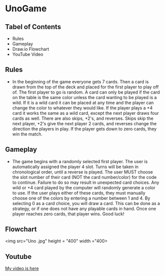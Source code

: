 # UnoGame

## Tabel of Contents

- Rules
- Gameplay
- Draw.io Flowchart
- YouTube Video


## Rules
- In the beginning of the game everyone gets 7 cards. Then a card is drawn from the top of the deck and placed for the first player to play off of. The first player to go is random. A card can only be played if the card on the table is the same color unless the card wanting to be played is a wild. If it is a wild card it can be placed at any time and the player can change the color to whatever they would like. If the player plays a +4 card it works the same as a wild card, except the next player draws four cards as well. There are also skips, +2's, and reverses. Skips skip the next player, +2's give the next player 2 cards, and reverses change the direction the players in play. If the player gets down to zero cards, they win the match. 


## Gameplay
- The game begins with a randomly selected first player. The user is automatically assigned the player 4 slot. Turns will be taken in chronological order, until a reverse is played. The user MUST choose the slot number of their card (NOT the card number/color) for the code to continue. Failure to do so may result in unexpected card choices. Any wild or +4 card played by the computer will randomly generate a color to use. If the user plays either of these cards, they must manually choose one of the colors by entering a number between 1 and 4. By selecting 0 as a card choice, you will draw a card. This can be done as a strategy, or if one does not have any playable cards in hand. Once one player reaches zero cards, that player wins. Good luck!

## Flowchart
<img src="Uno .jpg" height = "400" width ="400>

## Youtube
<a href ="https://www.youtube.com/watch?v=NFCbYbj8N3M&feature=youtu.be">My video is here</a>
